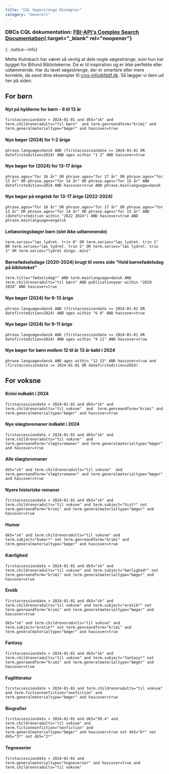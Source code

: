 ```yaml
---
title: "CQL Søgestrenge Eksempler"  
category: "Generelt"
---
```


### DBCs CQL dokumentation: [FBI-API's Complex Search Documentation](https://fbi-api.dbc.dk/indexmapper/){:target="_blank" rel="noopener"}
{: .notice--info}

Mette Kulmbach har været så venlig at dele nogle søgestrenge, som hun har bygget for Billund Bibliotekerne. De er til inspiration og er ikke perfekte eller udtømmende. Har du lavet søgestrenge, der er smartere eller mere korrekte, da send dine eksempler til cms-info@fddf.dk. Så lægger vi dem ud her på siden.

## For børn

#### Nyt på hylderne for børn - 6 til 13 år
`firstaccessiondate > 2024-01-01 and dk5="sk" and term.childrenoradults="til børn"  and term.genreandform="krimi" and term.generalmaterialtype="bøger" and hascover=true`

#### Nye bøger (2024) for 1-2 årige
`phrase.language=dansk AND (firstaccessiondate >= 2024-01-01 OR datefirstedition=2024) AND ages within "1 2" AND hascover=true`
 
#### Nye bøger for (2024) for 13-17 årige
`phrase.ages="for 16 år" OR phrase.ages="for 17 år" OR phrase.ages="for 13 år" OR phrase.ages="for 14 år" OR phrase.ages="for 15 år" AND datefirstedition=2024 AND hascover=true AND phrase.mainlanguage=dansk`
 
#### Nye bøger på engelsk for 13-17 årige (2022-2024)
`phrase.ages="for 16 år" OR phrase.ages="for 17 år" OR phrase.ages="for 13 år" OR phrase.ages="for 14 år" OR phrase.ages="for 15 år" AND (datefirstedition within "2022 2024") AND hascover=true AND phrase.mainlanguage=engelsk`
 
#### Letlæsningsbøger børn (slet ikke udtømmende)
`term.series="læs lydret. trin 0" OR term.series="læs lydret. trin 1" OR term.series="læs lydret. trin 2" OR term.series="læs lydret. trin 3" OR term.series="lydret dingo. mini"`
 
#### Børnefødselsdage (2020-2024) brugt til vores side "Hold børnefødelsdag på biblioteket"
`term.title="fødselsdag*" AND term.mainlanguage=dansk AND term.childrenoradults="til børn" AND publicationyear within "2020 2024" AND hascover=true`

#### Nye bøger (2024) for 6-13 årige
`phrase.language=dansk AND (firstaccessiondate >= 2024-01-01 OR datefirstedition=2024) AND ages within "6 8" AND hascover=true`

#### Nye bøger (2024) for 9-11 årige
`phrase.language=dansk AND (firstaccessiondate >= 2024-01-01 OR datefirstedition=2024) AND ages within "9 11" AND hascover=true`

#### Nye bøger for børn mellem 12 til år 13 år købt i 2024
`phrase.language=dansk AND ages within "12 13" AND hascover=true and (firstaccessiondate >= 2024-01-01 OR datefirstedition=2024)`

## For voksne

#### Krimi indkøbt i 2024
`firstaccessiondate > 2024-01-01 and dk5="sk" and term.childrenoradults="til voksne"  and  term.genreandform="krimi" and term.generalmaterialtype="bøger" and hascover=true`

#### Nye slægtsromaner indkøbt i 2024
`firstaccessiondate > 2024-01-01 and dk5="sk" and term.childrenoradults="til voksne"  and  term.genreandform="slægtsromaner" and term.generalmaterialtype="bøger" and hascover=true`

#### Alle slægtsromaner
`dk5="sk" and term.childrenoradults="til voksne"  and  term.genreandform="slægtsromaner" and term.generalmaterialtype="bøger" and hascover=true`

#### Nyere historiske romaner
`firstaccessiondate > 2024-01-01 and dk5="sk" and term.childrenoradults="til voksne" and term.subject="hist*" not term.genreandform="krimi" and term.generalmaterialtype="bøger" and hascover=true`

#### Humor
`dk5="sk" and term.childrenoradults="til voksne" and term.subject="humor*" not term.genreandform="krimi" and term.generalmaterialtype="bøger" and hascover=true`

#### Kærlighed
`firstaccessiondate > 2024-01-01 and dk5="sk" and term.childrenoradults="til voksne" and term.subject="kærlighed*" not term.genreandform="krimi" and term.generalmaterialtype="bøger" and hascover=true`

#### Erotik
`firstaccessiondate > 2024-01-01 and dk5="sk" and term.childrenoradults="til voksne" and term.subject="erotik*" not term.genreandform="krimi" and term.generalmaterialtype="bøger" and hascover=true`

`dk5="sk" and term.childrenoradults="til voksne" and term.subject="erotik*" not term.genreandform="krimi" and term.generalmaterialtype="bøger" and hascover=true`

#### Fantasy
`firstaccessiondate > 2024-01-01 and dk5="sk" and term.childrenoradults="til voksne" and term.subject="fantasy*" not term.genreandform="krimi" and term.generalmaterialtype="bøger" and hascover=true`

#### Faglitteratur
`firstaccessiondate > 2024-01-01 and term.childrenoradults="til voksne" and term.fictionnonfiction="nonfiction" and  term.generalmaterialtype="bøger" and hascover=true`

#### Biografier
`firstaccessiondate > 2024-01-01 and dk5="99.4" and term.childrenoradults="til voksne" and term.fictionnonfiction="nonfiction" and  term.generalmaterialtype="bøger" and hascover=true not dk5="6*" not dk5="3*" not dk5="2*"`

#### Tegneserier
`firstaccessiondate > 2024-01-01 and term.generalmaterialtype="tegneserier" and hascover=true and term.childrenoradults="til voksne"`
